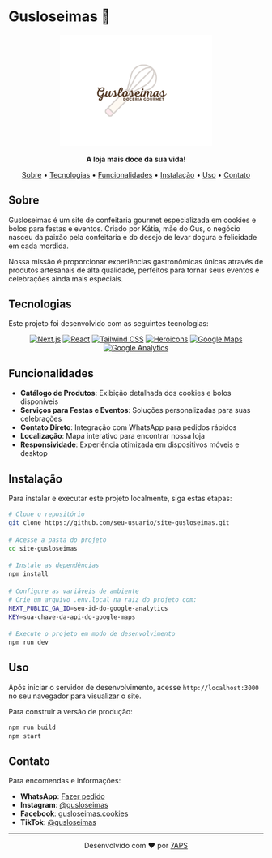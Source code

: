 # Gusloseimas 🍪

<p align="center">
  <img src="public/logoBigger.png" alt="Gusloseimas Logo" width="300"/>
</p>

<p align="center">
  <b>A loja mais doce da sua vida!</b>
</p>

<p align="center">
  <a href="#sobre">Sobre</a> •
  <a href="#tecnologias">Tecnologias</a> •
  <a href="#funcionalidades">Funcionalidades</a> •
  <a href="#instalação">Instalação</a> •
  <a href="#uso">Uso</a> •
  <a href="#contato">Contato</a>
</p>

## Sobre

Gusloseimas é um site de confeitaria gourmet especializada em cookies e bolos para festas e eventos. Criado por Kátia, mãe do Gus, o negócio nasceu da paixão pela confeitaria e do desejo de levar doçura e felicidade em cada mordida.

Nossa missão é proporcionar experiências gastronômicas únicas através de produtos artesanais de alta qualidade, perfeitos para tornar seus eventos e celebrações ainda mais especiais.

## Tecnologias

Este projeto foi desenvolvido com as seguintes tecnologias:

<p align="center">
  <a href="https://nextjs.org/" target="_blank"><img src="https://img.shields.io/badge/Next.js-000000?style=for-the-badge&logo=next.js&logoColor=white" alt="Next.js"/></a>
  <a href="https://reactjs.org/" target="_blank"><img src="https://img.shields.io/badge/React-61DAFB?style=for-the-badge&logo=react&logoColor=black" alt="React"/></a>
  <a href="https://tailwindcss.com/" target="_blank"><img src="https://img.shields.io/badge/Tailwind_CSS-38B2AC?style=for-the-badge&logo=tailwind-css&logoColor=white" alt="Tailwind CSS"/></a>
  <a href="https://heroicons.com/" target="_blank"><img src="https://img.shields.io/badge/Heroicons-6366F1?style=for-the-badge&logo=heroicons&logoColor=white" alt="Heroicons"/></a>
  <a href="https://developers.google.com/maps" target="_blank"><img src="https://img.shields.io/badge/Google_Maps-4285F4?style=for-the-badge&logo=google-maps&logoColor=white" alt="Google Maps"/></a>
  <a href="https://analytics.google.com/" target="_blank"><img src="https://img.shields.io/badge/Google_Analytics-E37400?style=for-the-badge&logo=google-analytics&logoColor=white" alt="Google Analytics"/></a>
</p>

## Funcionalidades

- **Catálogo de Produtos**: Exibição detalhada dos cookies e bolos disponíveis
- **Serviços para Festas e Eventos**: Soluções personalizadas para suas celebrações
- **Contato Direto**: Integração com WhatsApp para pedidos rápidos
- **Localização**: Mapa interativo para encontrar nossa loja
- **Responsividade**: Experiência otimizada em dispositivos móveis e desktop

## Instalação

Para instalar e executar este projeto localmente, siga estas etapas:

```bash
# Clone o repositório
git clone https://github.com/seu-usuario/site-gusloseimas.git

# Acesse a pasta do projeto
cd site-gusloseimas

# Instale as dependências
npm install

# Configure as variáveis de ambiente
# Crie um arquivo .env.local na raiz do projeto com:
NEXT_PUBLIC_GA_ID=seu-id-do-google-analytics
KEY=sua-chave-da-api-do-google-maps

# Execute o projeto em modo de desenvolvimento
npm run dev
```

## Uso

Após iniciar o servidor de desenvolvimento, acesse `http://localhost:3000` no seu navegador para visualizar o site.

Para construir a versão de produção:

```bash
npm run build
npm start
```

## Contato

Para encomendas e informações:

- **WhatsApp**: [Fazer pedido](https://api.whatsapp.com/send?phone=5545988214352)
- **Instagram**: [@gusloseimas](https://www.instagram.com/gusloseimas)
- **Facebook**: [gusloseimas.cookies](https://www.facebook.com/gusloseimas.cookies)
- **TikTok**: [@gusloseimas](https://www.tiktok.com/@gusloseimas)

---

<p align="center">
  Desenvolvido com ❤️ por <a href="https://www.7aps.com.br">7APS</a>
</p>